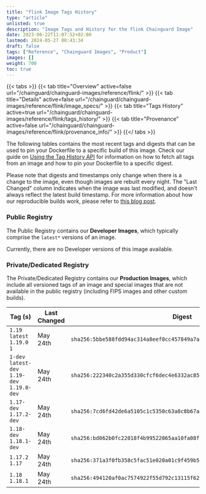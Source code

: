 ```yaml
---
title: "flink Image Tags History"
type: "article"
unlisted: true
description: "Image Tags and History for the flink Chainguard Image"
date: 2023-06-22T11:07:52+02:00
lastmod: 2024-05-27 00:43:34
draft: false
tags: ["Reference", "Chainguard Images", "Product"]
images: []
weight: 700
toc: true
---
```


{{< tabs >}}
{{< tab title="Overview" active=false url="/chainguard/chainguard-images/reference/flink/" >}}
{{< tab title="Details" active=false url="/chainguard/chainguard-images/reference/flink/image_specs/" >}}
{{< tab title="Tags History" active=true url="/chainguard/chainguard-images/reference/flink/tags_history/" >}}
{{< tab title="Provenance" active=false url="/chainguard/chainguard-images/reference/flink/provenance_info/" >}}
{{</ tabs >}}

The following tables contains the most recent tags and digests that can be used to pin your Dockerfile to a specific build of this image. Check our guide on [Using the Tag History API](/chainguard/chainguard-images/using-the-tag-history-api/) for information on how to fetch all tags from an image and how to pin your Dockerfile to a specific digest.

Please note that digests and timestamps only change when there is a change to the image, even though images are rebuilt every night. The "Last Changed" column indicates when the image was last modified, and doesn't always reflect the latest build timestamp. For more information about how our reproducible builds work, please refer to [this blog post](https://www.chainguard.dev/unchained/reproducing-chainguards-reproducible-image-builds).

### Public Registry
The Public Registry contains our **Developer Images**, which typically comprise the `latest*` versions of an image.

Currently, there are no Developer versions of this image available.

### Private/Dedicated Registry
The Private/Dedicated Registry contains our **Production Images**, which include all versioned tags of an image and special images that are not available in the public registry (including FIPS images and other custom builds).

| Tag (s)                                       | Last Changed | Digest                                                                    |
|-----------------------------------------------|--------------|---------------------------------------------------------------------------|
|  `1.19` `latest` `1.19.0` `1`                 | May 24th     | `sha256:5bbe588fdd94ac314a8eef0cc457849a7af63a679b5dd7a5c558b9318f00b80c` |
|  `1-dev` `latest-dev` `1.19-dev` `1.19.0-dev` | May 24th     | `sha256:222340c2a355d330cfcf6dec4e6332ac85b71b923571cc2e45aaa72c6d859db1` |
|  `1.17-dev` `1.17.2-dev`                      | May 24th     | `sha256:7cd6fd42de6a5105c1c5350c63a8c8b67abe40b43d71acec13fc0a9255a9f047` |
|  `1.18-dev` `1.18.1-dev`                      | May 24th     | `sha256:bd062b0fc22018f4b99522065aa10fa08f4c2c69705c39b4746d4dae6eda1912` |
|  `1.17.2` `1.17`                              | May 24th     | `sha256:371a3f0fb358c5fac51e020a01c9f459b59e6427fd0f50df1bc91d7c0e1f5f06` |
|  `1.18` `1.18.1`                              | May 24th     | `sha256:494120af0ac7574922f55d792c13115f62d298daf570fbc6d89d17370acd46cc` |


